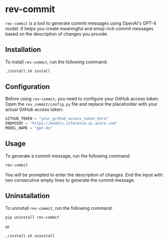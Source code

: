 # rev-commit

`rev-commit` is a tool to generate commit messages using OpenAI's GPT-4 model. It helps you create meaningful and emoji-rich commit messages based on the description of changes you provide.

## Installation

To install `rev-commit`, run the following command:

```sh
./install.sh install
```

## Configuration

Before using `rev-commit`, you need to configure your GitHub access token. Open the `rev_commit/config.py` file and replace the placeholder with your actual GitHub access token:

```python
GITHUB_TOKEN = "your_github_access_token_here"
ENDPOINT = "https://models.inference.ai.azure.com"
MODEL_NAME = "gpt-4o"
```

## Usage

To generate a commit message, run the following command:

```sh
rev-commit
```

You will be prompted to enter the description of changes. End the input with two consecutive empty lines to generate the commit message.

## Uninstallation

To uninstall `rev-commit`, run the following command:

```sh
pip uninstall rev-commit
```
or 
```sh
./install.sh uninstall
```